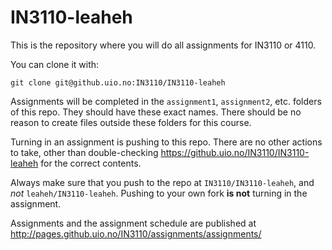# IN3110-leaheh

This is the repository where you will do all assignments for IN3110 or 4110.

You can clone it with:

    git clone git@github.uio.no:IN3110/IN3110-leaheh

Assignments will be completed in the `assignment1`, `assignment2`, etc. folders of this repo. They should have these exact names. There should be no reason to create files outside these folders for this course.

Turning in an assignment is pushing to this repo. There are no other actions to take, other than double-checking https://github.uio.no/IN3110/IN3110-leaheh for the correct contents.

Always make sure that you push to the repo at `IN3110/IN3110-leaheh`, and _not_ `leaheh/IN3110-leaheh`. Pushing to your own fork __is not__ turning in the assignment.


Assignments and the assignment schedule are published at http://pages.github.uio.no/IN3110/assignments/assignments/
